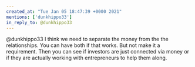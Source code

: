 ```yaml
---
created_at: "Tue Jan 05 18:47:39 +0000 2021"
mentions: ['dunkhippo33']
in_reply_to: @dunkhippo33
---
```


@dunkhippo33 I think we need to separate the money from the the relationships.  You can have both if that works. But not make it a requirement.  Then you can see if investors are just connected via money or if they are actually working with entrepreneurs to help them along.